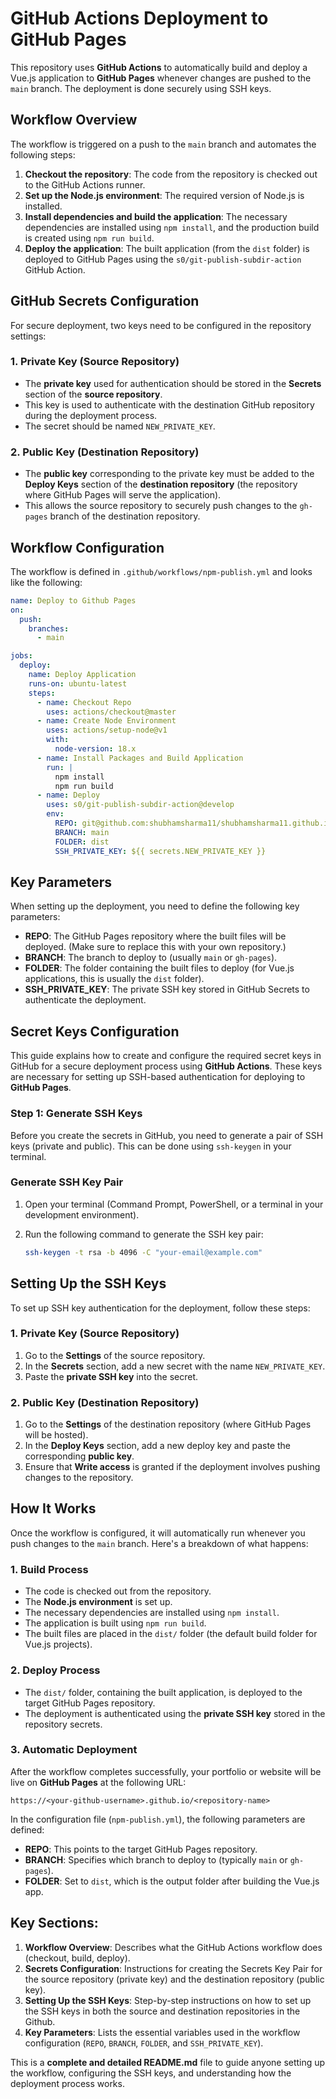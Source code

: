 # GitHub Actions Deployment to GitHub Pages

This repository uses **GitHub Actions** to automatically build and deploy a Vue.js application to **GitHub Pages** whenever changes are pushed to the `main` branch. The deployment is done securely using SSH keys.

## Workflow Overview

The workflow is triggered on a push to the `main` branch and automates the following steps:

1. **Checkout the repository**: The code from the repository is checked out to the GitHub Actions runner.
2. **Set up the Node.js environment**: The required version of Node.js is installed.
3. **Install dependencies and build the application**: The necessary dependencies are installed using `npm install`, and the production build is created using `npm run build`.
4. **Deploy the application**: The built application (from the `dist` folder) is deployed to GitHub Pages using the `s0/git-publish-subdir-action` GitHub Action.

## GitHub Secrets Configuration

For secure deployment, two keys need to be configured in the repository settings:

### 1. Private Key (Source Repository)

- The **private key** used for authentication should be stored in the **Secrets** section of the **source repository**.
- This key is used to authenticate with the destination GitHub repository during the deployment process.
- The secret should be named `NEW_PRIVATE_KEY`.

### 2. Public Key (Destination Repository)

- The **public key** corresponding to the private key must be added to the **Deploy Keys** section of the **destination repository** (the repository where GitHub Pages will serve the application).
- This allows the source repository to securely push changes to the `gh-pages` branch of the destination repository.

## Workflow Configuration

The workflow is defined in `.github/workflows/npm-publish.yml` and looks like the following:

```yaml
name: Deploy to Github Pages
on:
  push:
    branches:
      - main

jobs:
  deploy:
    name: Deploy Application
    runs-on: ubuntu-latest
    steps:
      - name: Checkout Repo
        uses: actions/checkout@master
      - name: Create Node Environment
        uses: actions/setup-node@v1
        with:
          node-version: 18.x
      - name: Install Packages and Build Application
        run: |
          npm install
          npm run build
      - name: Deploy
        uses: s0/git-publish-subdir-action@develop
        env:
          REPO: git@github.com:shubhamsharma11/shubhamsharma11.github.io.git
          BRANCH: main
          FOLDER: dist
          SSH_PRIVATE_KEY: ${{ secrets.NEW_PRIVATE_KEY }}
```

## Key Parameters

When setting up the deployment, you need to define the following key parameters:

- **REPO**: The GitHub Pages repository where the built files will be deployed. (Make sure to replace this with your own repository.)
- **BRANCH**: The branch to deploy to (usually `main` or `gh-pages`).
- **FOLDER**: The folder containing the built files to deploy (for Vue.js applications, this is usually the `dist` folder).
- **SSH_PRIVATE_KEY**: The private SSH key stored in GitHub Secrets to authenticate the deployment.

## Secret Keys Configuration

This guide explains how to create and configure the required secret keys in GitHub for a secure deployment process using **GitHub Actions**. These keys are necessary for setting up SSH-based authentication for deploying to **GitHub Pages**.

### Step 1: Generate SSH Keys

Before you create the secrets in GitHub, you need to generate a pair of SSH keys (private and public). This can be done using `ssh-keygen` in your terminal.

### Generate SSH Key Pair

1. Open your terminal (Command Prompt, PowerShell, or a terminal in your development environment).
2. Run the following command to generate the SSH key pair:

   ```bash
   ssh-keygen -t rsa -b 4096 -C "your-email@example.com"
   ```

## Setting Up the SSH Keys

To set up SSH key authentication for the deployment, follow these steps:

### 1. Private Key (Source Repository)

1. Go to the **Settings** of the source repository.
2. In the **Secrets** section, add a new secret with the name `NEW_PRIVATE_KEY`.
3. Paste the **private SSH key** into the secret.

### 2. Public Key (Destination Repository)

1. Go to the **Settings** of the destination repository (where GitHub Pages will be hosted).
2. In the **Deploy Keys** section, add a new deploy key and paste the corresponding **public key**.
3. Ensure that **Write access** is granted if the deployment involves pushing changes to the repository.

## How It Works

Once the workflow is configured, it will automatically run whenever you push changes to the `main` branch. Here's a breakdown of what happens:

### 1. Build Process

- The code is checked out from the repository.
- The **Node.js environment** is set up.
- The necessary dependencies are installed using `npm install`.
- The application is built using `npm run build`.
- The built files are placed in the `dist/` folder (the default build folder for Vue.js projects).

### 2. Deploy Process

- The `dist/` folder, containing the built application, is deployed to the target GitHub Pages repository.
- The deployment is authenticated using the **private SSH key** stored in the repository secrets.

### 3. Automatic Deployment

After the workflow completes successfully, your portfolio or website will be live on **GitHub Pages** at the following URL:

`https://<your-github-username>.github.io/<repository-name>`

In the configuration file (`npm-publish.yml`), the following parameters are defined:

- **REPO**: This points to the target GitHub Pages repository.
- **BRANCH**: Specifies which branch to deploy to (typically `main` or `gh-pages`).
- **FOLDER**: Set to `dist`, which is the output folder after building the Vue.js app.

## Key Sections:

1. **Workflow Overview**: Describes what the GitHub Actions workflow does (checkout, build, deploy).
2. **Secrets Configuration**: Instructions for creating the Secrets Key Pair for the source repository (private key) and the destination repository (public key).
3. **Setting Up the SSH Keys**: Step-by-step instructions on how to set up the SSH keys in both the source and destination repositories in the Github.
4. **Key Parameters**: Lists the essential variables used in the workflow configuration (`REPO`, `BRANCH`, `FOLDER`, and `SSH_PRIVATE_KEY`).

This is a **complete and detailed README.md** file to guide anyone setting up the workflow, configuring the SSH keys, and understanding how the deployment process works.
